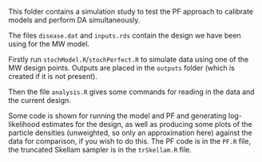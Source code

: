 This folder contains a simulation study to test the PF
approach to calibrate models and perform DA simultaneously.

The files `disease.dat` and `inputs.rds` contain the design
we have been using for the MW model. 

Firstly run `stochModel.R`/`stochPerfect.R` to simulate data 
using one of the MW design points. Outputs are placed in the 
`outputs` folder (which is created if it is not present).

Then the file `analysis.R` gives some commands for reading
in the data and the current design.

Some code is shown for running the model and PF and generating
log-likelihood estimates for the design, as well as producing
some plots of the particle densities (unweighted, so only an 
approximation here) against the data for comparison, if
you wish to do this. The PF code is in the `PF.R` file, the 
truncated Skellam sampler is in the `trSkellam.R` file.
